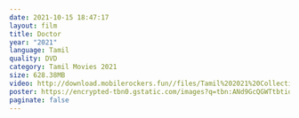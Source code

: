 ```yaml
---
date: 2021-10-15 18:47:17
layout: film
title: Doctor
year: "2021"
language: Tamil
quality: DVD
category: Tamil Movies 2021
size: 628.38MB
video: http://download.mobilerockers.fun//files/Tamil%202021%20Collection/Doctor%20(2021)/Doctor%20(2021)%20Full%20Movies/Doctor%20(2021)%20DVDRip/Doctor%20(2021)%20DVDRip%20Single%20Part.mp4
poster: https://encrypted-tbn0.gstatic.com/images?q=tbn:ANd9GcQGWTtbtiqGzRn1nuOBnu29olwU-PvDV_YGyg&usqp=CAU
paginate: false
---
```

